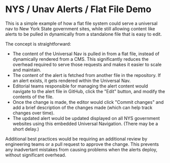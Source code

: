 # NYS / Unav Alerts / Flat File Demo

This is a simple example of how a flat file system could serve a universal nav to New York State government sites, while still allowing content like alerts to be pulled in dynamically from a standalone file that is easy to edit.

The concept is straightforward:

- The content of the Universal Nav is pulled in from a flat file, instead of dynamically rendered from a CMS. This significantly reduces the overhead required to serve those requests and makes it easier to scale and maintain.
- The content of the alert is fetched from another file in the repository. If an alert exists, it gets rendered within the Universal Nav.
- Editorial teams responsible for managing the alert content would navigate to the alert file in GitHub, click the "Edit" button, and modify the contents of the file.
- Once the change is made, the editor would click "Commit changes" and add a brief description of the changes made (which can help track changes over time).
- The updated alert would be updated displayed on all NYS government websites using this embedded Universal Navigation. (There may be a short delay.)

Additional best practices would be requiring an additional review by engineering teams or a pull request to approve the change. This prevents any inadvertant mistakes from causing problems when the alerts deploy, without significant overhead.
